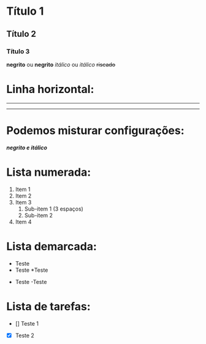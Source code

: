# Título 1
## Título 2
### Título 3

**negrito** ou __negrito__
*itálico* ou _itálico_
~~riscado~~

# Linha horizontal:
---
***

# Podemos misturar configurações:
__*negrito e itálico*__

# Lista numerada:
1. Item 1
3. Item 2
1. Item 3
   1. Sub-item 1    (3 espaços)
   1. Sub-item 2
999. Item 4

# Lista demarcada:
* Teste
* Teste
   *Teste
- Teste
   -Teste

# Lista de tarefas:
- [] Teste 1
- [x] Teste 2
